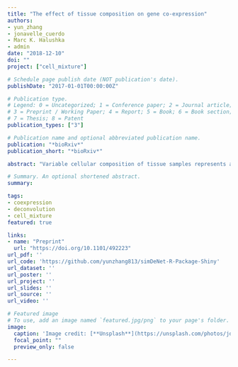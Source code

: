 ```yaml
---
title: "The effect of tissue composition on gene co-expression"
authors:
- yun_zhang
- jonavelle_cuerdo
- Marc K. Halushka
- admin
date: "2018-12-10"
doi: ""
project: ["cell_mixture"]

# Schedule page publish date (NOT publication's date).
publishDate: "2017-01-01T00:00:00Z"

# Publication type.
# Legend: 0 = Uncategorized; 1 = Conference paper; 2 = Journal article;
# 3 = Preprint / Working Paper; 4 = Report; 5 = Book; 6 = Book section;
# 7 = Thesis; 8 = Patent
publication_types: ["3"]

# Publication name and optional abbreviated publication name.
publication: "*bioRxiv*"
publication_short: "*bioRxiv*"

abstract: "Variable cellular composition of tissue samples represents a significant challenge for the interpretation of genomic profiling studies. Substantial effort has been devoted to modeling and adjusting for compositional differences when estimating differential expression between sample types. However, relatively little attention has been given to the effect of tissue composition on co-expression estimates. In this study, we illustrate the effect of variable cell type composition on correlation-based network estimation and provide a mathematical decomposition of the tissue-level correlation. We show that a class of deconvolution methods developed to separate tumor and stromal signatures can be applied to two component cell type mixtures. In simulated and real data, we identify conditions in which a deconvolution approach would be beneficial. Our results suggest that uncorrelated cell type specific markers are ideally suited to deconvolute both the expression and co-expression patterns of an individual cell type. Finally, we provide a Shiny application for users to interactively explore the effect of cell type composition on correlation-based co-expression estimation for any cell types of interest."

# Summary. An optional shortened abstract.
summary: 

tags:
- coexpression
- deconvolution
- cell_mixture
featured: true

links:
- name: "Preprint"
  url: "https://doi.org/10.1101/492223"
url_pdf: ''
url_code: 'https://github.com/yunzhang813/simDeNet-R-Package-Shiny'
url_dataset: ''
url_poster: ''
url_project: ''
url_slides: ''
url_source: ''
url_video: ''

# Featured image
# To use, add an image named `featured.jpg/png` to your page's folder. 
image:
  caption: 'Image credit: [**Unsplash**](https://unsplash.com/photos/jdD8gXaTZsc)'
  focal_point: ""
  preview_only: false

---
```



